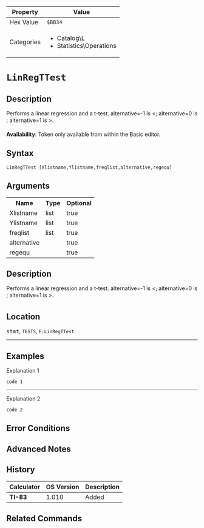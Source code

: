 | Property      | Value |
|---------------|-------|
| Hex Value     | `$BB34`|
| Categories    | <ul><li>Catalog\L</li><li>Statistics\Operations</li></ul> |

# `LinRegTTest `

## Description
Performs a linear regression and a t-test. alternative=-1 is <; alternative=0 is ; alternative=1 is >.


<b>Availability</b>: Token only available from within the Basic editor.

## Syntax
`LinRegTTest [Xlistname,Ylistname,freqlist,alternative,regequ]`

## Arguments
<table>
<tr><th>Name</th><th>Type</th><th>Optional</th></tr>

<tr><td>Xlistname</td><td>list</td><td>true</td></tr>

<tr><td>Ylistname</td><td>list</td><td>true</td></tr>

<tr><td>freqlist</td><td>list</td><td>true</td></tr>

<tr><td>alternative</td><td></td><td>true</td></tr>

<tr><td>regequ</td><td></td><td>true</td></tr>

</table>

## Description
Performs a linear regression and a t-test. alternative=-1 is <; alternative=0 is ; alternative=1 is >.

## Location
<kbd>stat</kbd>, `TESTS`, `F:LinRegTTest`
<hr>

## Examples

Explanation 1
```ti-basic
code 1
```
---
Explanation 2
```ti-basic
code 2
```

## Error Conditions


## Advanced Notes


## History
| Calculator | OS Version | Description |
|------------|------------|-------------|
| <b>TI-83</b> | 1.010 | Added

## Related Commands

    